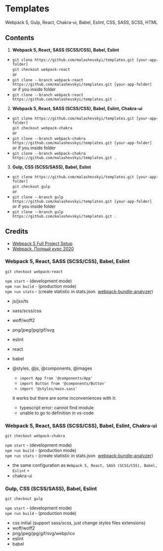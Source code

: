 # Templates
Webpack 5, Gulp, React, Chakra-ui, Babel, Eslint, CSS, SASS, SCSS, HTML <br>
<!--:warning: --> 

## Contents
1. **Webpack 5, React, SASS (SCSS/CSS), Babel, Eslint** <br>
  - `git clone https://github.com/malashevskyi/templates.git [your-app-folder]`<br>
    `git checkout webpack-react`<br>
  or
  - `git clone --branch webpack-react https://github.com/malashevskyi/templates.git [your-app-folder]`<br>
  or if you inside folder
  - `git clone --branch webpack-react https://github.com/malashevskyi/templates.git .`
2. **Webpack 5, React, SASS (SCSS/CSS), Babel, Eslint, Chakra-ui** <br>
  - `git clone https://github.com/malashevskyi/templates.git [your-app-folder]`<br>
   `git checkout webpack-chakra`<br>
  or
  - `git clone --branch webpack-chakra https://github.com/malashevskyi/templates.git [your-app-folder]`<br>
  or if you inside folder
  - `git clone --branch webpack-chakra https://github.com/malashevskyi/templates.git .`
3. **Gulp, CSS (SCSS/SASS), Babel, Eslint** <br>
  - `git clone https://github.com/malashevskyi/templates.git [your-app-folder]`<br>
   `git checkout gulp`<br>
  or
  - `git clone --branch gulp https://github.com/malashevskyi/templates.git [your-app-folder]`<br>
  or if you inside folder
  - `git clone --branch gulp https://github.com/malashevskyi/templates.git .`

## Credits
- [Webpack 5 Full Project Setup](https://www.youtube.com/watch?v=TOb1c39m64A&t=1780s)
- [Webpack. Полный курс 2020](https://www.youtube.com/watch?v=eSaF8NXeNsA)


### Webpack 5, React, SASS (SCSS/CSS), Babel, Eslint
`git checkout webpack-react`

`npm start` - (development mode)<br>
`npm run build` - (production mode)<br>
`npm run stats` - (create statistic in stats.json&nbsp;&nbsp;[webpack-bundle-analyzer](https://www.npmjs.com/package/webpack-bundle-analyzer))<br>

- js/jsx/ts
- sass/scss/css
- woff/woff2
- png/jpeg/jpg/gif/svg
- eslint
- react
- babel
- @styles, @js, @components, @images
  - `import App from '@components/App'`
  - `import Button from '@components/Button'`
  - `import '@styles/main.sass'`

  it works but there are some inconveniences with it:
    - typescript error: cannot find module
    - unable to go to definition in vs-code


### Webpack 5, React, SASS (SCSS/CSS), Babel, Eslint, Chakra-ui
`git checkout webpack-chakra`

`npm start` - (development mode)<br>
`npm run build` - (production mode)<br>
`npm run stats` - (create statistic in stats.json&nbsp;&nbsp;[webpack-bundle-analyzer](https://www.npmjs.com/package/webpack-bundle-analyzer))<br>

- the same configuration as `Webpack 5, React, SASS (SCSS/CSS), Babel, Eslint`
`+`
- chakra-ui


### Gulp, CSS (SCSS/SASS), Babel, Eslint
`git checkout gulp`<br>

`npm start` - (development mode)<br>
`npm run build` - (production mode)<br>

- css initial (support sass/scss, just change styles files extensions)
- woff/woff2
- png/jpeg/jpg/gif/svg/webp/ico
- eslint
- babel

